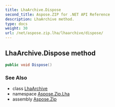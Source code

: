 ```yaml
---
title: LhaArchive.Dispose
second_title: Aspose.ZIP for .NET API Reference
description: LhaArchive method. 
type: docs
weight: 30
url: /net/aspose.zip.lha/lhaarchive/dispose/
---
```

## LhaArchive.Dispose method

```csharp
public void Dispose()
```

### See Also

* class [LhaArchive](../)
* namespace [Aspose.Zip.Lha](../../lhaarchive/)
* assembly [Aspose.Zip](../../../)


